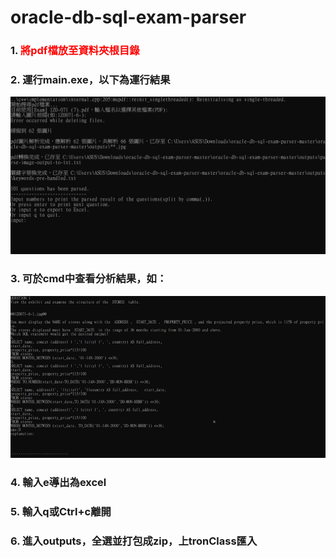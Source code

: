 # oracle-db-sql-exam-parser

### 1. <span style="color:red">將pdf檔放至資料夾根目錄</span>

### 2. 運行main.exe，以下為運行結果

![Alt text](image.png)

### 3. 可於cmd中查看分析結果，如：

![Alt text](image-1.png)

### 4. 輸入e導出為excel
### 5. 輸入q或Ctrl+c離開
### 6. 進入outputs，全選並打包成zip，上tronClass匯入